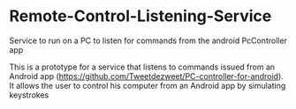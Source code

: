 # Remote-Control-Listening-Service
Service to run on a PC to listen for commands from the android PcController app

This is a prototype for a service that listens to commands issued from an Android app (https://github.com/Tweetdezweet/PC-controller-for-android).
It allows the user to control his computer from an Android app by simulating keystrokes
